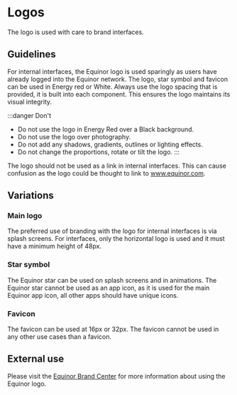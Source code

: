 # Logos
The logo is used with care to brand interfaces.

## Guidelines

For internal interfaces, the Equinor logo is used sparingly as users have already logged into the Equinor network. The logo, star symbol and favicon can be used in Energy red or White. Always use the logo spacing that is provided, it is built into each component. This ensures the logo maintains its visual integrity.

:::danger Don't
- Do not use the logo in Energy Red over a Black background.
- Do not use the logo over photography.
- Do not add any shadows, gradients, outlines or lighting effects.
- Do not change the proportions, rotate or tilt the logo.
:::

The logo should not be used as a link in internal interfaces. This can cause confusion as the logo could be thought to link to www.equinor.com.

## Variations

### Main logo

The preferred use of branding with the logo for internal interfaces is via splash screens. For interfaces, only the horizontal logo is used and it must have a minimum height of 48px.

### Star symbol

The Equinor star can be used on splash screens and in animations. The Equinor star cannot be used as an app icon, as it is used for the main Equinor app icon, all other apps should have unique icons.

### Favicon

The favicon can be used at 16px or 32px. The favicon cannot be used in any other use cases than a favicon.

## External use

Please visit the [Equinor Brand Center](../../resources/resources.md#external-resources) for more information about using the Equinor logo.